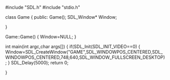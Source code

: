 #include "SDL.h"
#include "stdio.h"

class Game
{
public:
Game();
SDL_Window* Window;

}

Game::Game()
{
Window=NULL;
}

int main(int argc,char args[])
{
if(SDL_Init(SDL_INIT_VIDEO==0)
{
Window=SDL_CreateWindow("GAME",SDL_WINDOWPOS_CENTERED,SDL_WINDOWPOS_CENTERED,748,640,SDL_WINDOW_FULLSCREEN_DESKTOP);
}
SDL_Delay(5000);
return 0;

}
